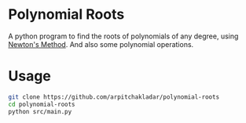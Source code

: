 # Polynomial Roots
A python program to find the roots of polynomials of any degree, using [Newton's Method](https://en.wikipedia.org/wiki/Newton's_method). And also some polynomial operations.

# Usage
```sh
git clone https://github.com/arpitchakladar/polynomial-roots
cd polynomial-roots
python src/main.py
```
